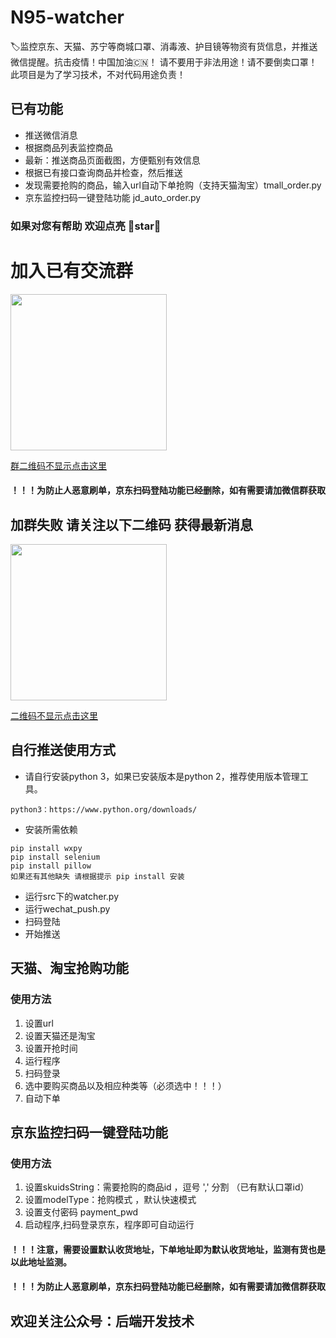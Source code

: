 # N95-watcher
 🏷️监控京东、天猫、苏宁等商城口罩、消毒液、护目镜等物资有货信息，并推送微信提醒。抗击疫情！中国加油🇨🇳！
 请不要用于非法用途！请不要倒卖口罩！此项目是为了学习技术，不对代码用途负责！

## 已有功能
- 推送微信消息
- 根据商品列表监控商品
- 最新：推送商品页面截图，方便甄别有效信息
- 根据已有接口查询商品并检查，然后推送
- 发现需要抢购的商品，输入url自动下单抢购（支持天猫淘宝）tmall_order.py 
- 京东监控扫码一键登陆功能 jd_auto_order.py


### 如果对您有帮助 欢迎点亮 🌟star🌟
# 加入已有交流群
<img src="http://i2.tiimg.com/673525/362cd540e3ba52f5.jpg" width="250" align=center>

[群二维码不显示点击这里](http://i2.tiimg.com/673525/362cd540e3ba52f5.jpg)
#### ！！！为防止人恶意刷单，京东扫码登陆功能已经删除，如有需要请加微信群获取

## 加群失败 请关注以下二维码 获得最新消息
<img src="http://chuantu.xyz/t6/715/1581144518x2728303411.jpg" width="250" align=center>

[二维码不显示点击这里](http://chuantu.xyz/t6/715/1581144518x2728303411.jpg)


## 自行推送使用方式
- 请自行安装python 3，如果已安装版本是python 2，推荐使用版本管理工具。
```buildoutcfg
python3：https://www.python.org/downloads/
```
- 安装所需依赖
```buildoutcfg
pip install wxpy
pip install selenium
pip install pillow
如果还有其他缺失 请根据提示 pip install 安装
```
- 运行src下的watcher.py
- 运行wechat_push.py
- 扫码登陆
- 开始推送

## 天猫、淘宝抢购功能
### 使用方法
1. 设置url
2. 设置天猫还是淘宝
3. 设置开抢时间
4. 运行程序
5. 扫码登录
6. 选中要购买商品以及相应种类等（必须选中！！！）
7. 自动下单

## 京东监控扫码一键登陆功能
### 使用方法
1. 设置skuidsString：需要抢购的商品id ，逗号 ',' 分割 （已有默认口罩id）
2. 设置modelType：抢购模式 ，默认快速模式
3. 设置支付密码 payment_pwd
4. 启动程序,扫码登录京东，程序即可自动运行
#### ！！！注意，需要设置默认收货地址，下单地址即为默认收货地址，监测有货也是以此地址监测。
#### ！！！为防止人恶意刷单，京东扫码登陆功能已经删除，如有需要请加微信群获取


## 欢迎关注公众号：后端开发技术
